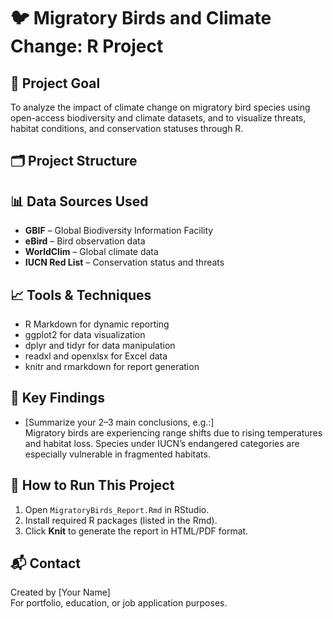 # 🐦 Migratory Birds and Climate Change: R Project

## 📌 Project Goal
To analyze the impact of climate change on migratory bird species using open-access biodiversity and climate datasets, and to visualize threats, habitat conditions, and conservation statuses through R.

## 🗂️ Project Structure


## 📊 Data Sources Used
- **GBIF** – Global Biodiversity Information Facility  
- **eBird** – Bird observation data  
- **WorldClim** – Global climate data  
- **IUCN Red List** – Conservation status and threats

## 📈 Tools & Techniques
- R Markdown for dynamic reporting
- ggplot2 for data visualization
- dplyr and tidyr for data manipulation
- readxl and openxlsx for Excel data
- knitr and rmarkdown for report generation

## 🧠 Key Findings
- [Summarize your 2–3 main conclusions, e.g.:]  
  Migratory birds are experiencing range shifts due to rising temperatures and habitat loss. Species under IUCN’s endangered categories are especially vulnerable in fragmented habitats.

## 📄 How to Run This Project
1. Open `MigratoryBirds_Report.Rmd` in RStudio.
2. Install required R packages (listed in the Rmd).
3. Click **Knit** to generate the report in HTML/PDF format.

## 📬 Contact
Created by [Your Name]  
For portfolio, education, or job application purposes.
